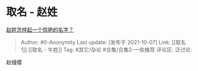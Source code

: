 # 取名 - 赵姓
[赵姓怎样起一个惊艳的名字？](https://www.zhihu.com/question/326746885/answer/2157850328)

> Author: #0-Anonymity
> Last update: [发布于 2021-10-07]
> Link: [[取名 1]] [[取名 - 牛姓]]
> Tag: #其它/杂论 #合集/合集2-一些推荐
> 评论区:
> 泛讨论:

赵缦缨
